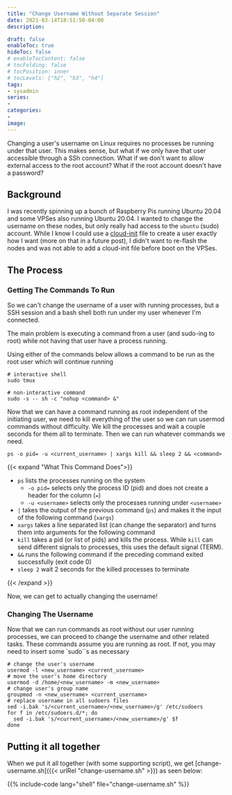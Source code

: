 ```yaml
---
title: "Change Username Without Separate Session"
date: 2021-03-14T18:51:50-04:00
description:  

draft: false
enableToc: true
hideToc: false
# enableTocContent: false
# tocFolding: false
# tocPosition: inner
# tocLevels: ["h2", "h3", "h4"]
tags:
- sysadmin
series:
- 
categories:
- 
image:
---
```


Changing a user's username on Linux requires no processes be running under that user. This makes sense, but what if we only have that user accessible through a SSh connection. What if we don't want to allow external access to the root account? What if the root account doesn't have a password?

## Background

I was recently spinning up a bunch of Raspberry Pis running Ubuntu 20.04 and some VPSes also running Ubuntu 20.04. I wanted to change the username on these nodes, but only really had access to the `ubuntu` (sudo) account. While I know I could use a [cloud-init](https://cloudinit.readthedocs.io/en/latest/) file to create a user exactly how I want (more on that in a future post), I didn't want to re-flash the nodes and was not able to add a cloud-init file before boot on the VPSes.

## The Process

### Getting The Commands To Run

So we can't change the username of a user with running processes, but a SSH session and a bash shell both run under my user whenever I'm connected.

The main problem is executing a command from a user (and sudo-ing to root) while not having that user have a process running.

Using either of the commands below allows a command to be run as the root user which will continue running 

```shell
# interactive shell
sudo tmux

# non-interactive command
sudo -s -- sh -c "nohup <command> &"
```

Now that we can have a command running as root independent of the initiating user, we need to kill everything of the user so we can run usermod commands without difficulty. We kill the processes and wait a couple seconds for them all to terminate. Then we can run whatever commands we need.

```shell
ps -o pid= -u <current_username> | xargs kill && sleep 2 && <command>
```

{{< expand "What This Command Does">}}

* `ps` lists the processes running on the system
  * `-o pid=` selects only the process ID (pid) and does not create a header for the column (`=`)
  * `-u <username>` selects only the processes running under `<username>`
* `|` takes the output of the previous command (`ps`) and makes it the input of the following command (`xargs`)
* `xargs` takes a line separated list (can change the separator) and turns them into arguments for the following command
* `kill` takes a pid (or list of pids) and kills the process. While `kill` can send different signals to processes, this uses the default signal (TERM).
* `&&` runs the following command if the preceding command exited successfully (exit code 0)
* `sleep 2` wait 2 seconds for the killed processes to terminate

{{< /expand >}}

Now, we can get to actually changing the username!

### Changing The Username

Now that we can run commands as root without our user running processes, we can proceed to change the username and other related tasks.
These commands assume you are running as root. If not, you may need to insert some `sudo``s as necessary

```shell
# change the user's username
usermod -l <new_username> <current_username>
# move the user's home directory
usermod -d /home/<new_username> -m <new_username>
# change user's group name
groupmod -n <new_username> <current_username>
# replace username in all sudoers files
sed -i.bak 's/<current_username>/<new_username>/g' /etc/sudoers
for f in /etc/sudoers.d/*; do
  sed -i.bak 's/<current_username>/<new_username>/g' $f
done
```

## Putting it all together

When we put it all together (with some supporting script), we get [change-username.sh]({{< urlRel "change-username.sh" >}}) as seen below:

{{% include-code lang="shell" file="change-username.sh" %}}

